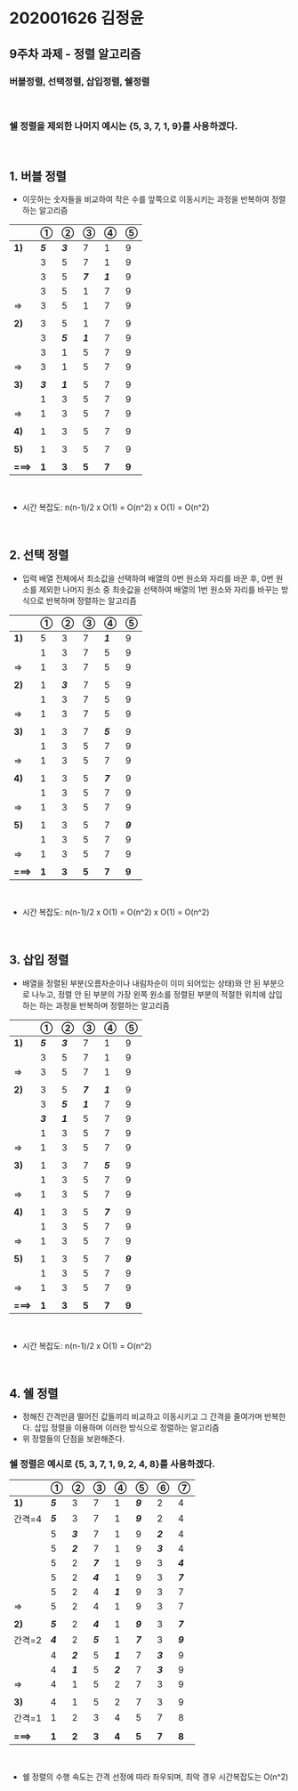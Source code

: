 # 202001626 김정윤
## 9주차 과제 - 정렬 알고리즘
### 버블정렬, 선택정렬, 삽입정렬, 쉘정렬
<br>   

### 쉘 정렬을 제외한 나머지  예시는 {5, 3, 7, 1, 9}를 사용하겠다.
<br>

## 1. 버블 정렬
* 이웃하는 숫자들을 비교하여 작은 수를 앞쪽으로 이동시키는 과정을 반복하여 정렬하는 알고리즘


| |① |②|③|④|⑤|     
|----|----|----|----|----|----|        
|**1)** |   _**5**_   | _**3**_ | 7 | 1 | 9|     
 | | 3 |5|7|1|9 |     
  | | 3 |5|_**7**_|_**1**_|9 |    
   | | 3 |5|1|7|9 |       
 | => | 3 |5|1|7|9 |   
 | | | | | | |
 | **2)**|3 |5|1|7|9 | 
 ||3 | _**5**_  |_**1**_|7|9 |    
  | | 3 |1|5|7|9 |   
   | => | 3 |1|5|7|9 |    
 | | | | | | |     
 | **3)**|  _**3**_ |_**1**_|5|7|9 |  
  | | 1|3|5|7|9 |  
  | => | 1|3|5|7|9 |       
   | | | | | | |         
   |**4)**| 1|3|5|7|9 |        
   | | | | | | |        
  | **5)**| 1|3|5|7|9 |     
  | | | | | | |       
  |**===>**| **1**|**3** | **5**|**7** |**9**|   
 
 <br>  
 
*  시간 복잡도: n(n-1)/2 x O(1) = O(n^2) x O(1) = O(n^2)


<br>   

## 2. 선택 정렬
* 입력 배열 전체에서 최소값을 선택하여 배열의 0번 원소와 자리를 바꾼 후, 0번 원소를 제외한 나머지 원소 중 최솟값을 선택하여 배열의 1번 원소와 자리를 바꾸는 방식으로 반복하며 정렬하는 알고리즘     


| |① |②|③|④|⑤|     
|----|----|----|----|----|----|        
|**1)** | 5 | 3 | 7 | _**1**_ | 9|     
| | 1| 3 | 7 | 5 | 9|    
| => | 1|3|7|5|9 |  
| | | | | | |       
| **2)** | 1|  _**3**_  | 7 | 5 | 9|        
| | 1| 3 | 7 | 5 | 9|     
| => | 1|3|7|5|9 |       
| | | | | | |       
| **3)** | 1| 3 | 7 |_**5**_ | 9|       
| | 1| 3 | 5|7 | 9|       
| => | 1|3|5|7|9 |       
| | | | | | |        
| **4)** | 1| 3 | 5 |_**7**_ | 9|       
| | 1| 3 | 5|7 | 9|       
| => | 1|3|5|7|9 |       
| | | | | | |       
| **5)** |  1| 3 | 5 |7 | _**9**_|       
| | 1| 3 | 5|7 | 9|           
| => | 1|3|5|7|9 |       
| | | | | | |       
|**===>**| **1**|**3** | **5**|**7** |**9**|   

<br>

* 시간 복잡도: n(n-1)/2 x O(1) = O(n^2) x O(1) = O(n^2)


<br>   

## 3. 삽입 정렬
* 배열을 정렬된 부분(오름차순이나 내림차순이 이미 되어있는 상태)와 안 된 부분으로 나누고, 정렬 안 된 부분의 가장 왼쪽 원소를 정렬된 부분의 적절한 위치에 삽입하는 하는 과정을 반복하며 정렬하는 알고리즘      


| |① |②|③|④|⑤|     
|----|----|----|----|----|----|        
|**1)** | _**5**_ | _**3**_ | 7 | 1 | 9|     
| |3|5|7|1 | 9|    
| => | 3|5|7|1|9 |       
| | | | | | |       
| **2)** | 3|5| _**7**_| _**1**_ | 9|           
| |3| _**5**_|_**1**_|7 | 9|     
| |_**3**_| _**1**_|5|7 | 9|     
||1| 3 | 5|7 | 9|       
|=> |1| 3 | 5|7 | 9|
| | | | | | |       
| **3)** | 1| 3 | 7 |_**5**_ | 9|       
 ||1| 3 | 5|7 | 9|     
 |=> |1| 3 | 5|7 | 9|
 | | | | | | |      
| **4)** | 1| 3 | 5 |_**7**_ | 9|       
| | 1| 3 | 5|7 | 9|       
|=> |1| 3 | 5|7 | 9|
| | | | | | |       
| **5)** |  1| 3 | 5 |7 | _**9**_|       
| | 1| 3 | 5|7 | 9|          
|=> |1| 3 | 5|7 | 9|
| | | | | | |       
|**===>**| **1**|**3** | **5**|**7** |**9**|      

 <br>  

* 시간 복잡도:  n(n-1)/2 x O(1) = O(n^2)

<br>   

## 4. 쉘 정렬
* 정해진 간격만큼 떨어진 값들끼리 비교하고 이동시키고 그 간격을 줄여가며 반복한다. 삽입 정렬을 이용하며 이러한 방식으로 정렬하는 알고리즘        
* 위 정렬들의 단점을 보완해준다.     

### 쉘 정렬은 예시로  {5, 3, 7, 1, 9, 2, 4, 8}를 사용하겠다.  

| |① |②|③|④|⑤|⑥|⑦|     
|----|----|----|----|----|----| ----|----|        
|**1)** | _**5**_ |3 | 7 |1 |  _**9**_ | 2|4|  8|  
|간격=4 |  _**5**_ |3 | 7 |1 |  _**9**_ | 2|4|  8|  
| | 5 | _**3**_  | 7 |1 |9 | _**2**_ |4|  8|    
| | 5 | _**2**_  | 7 |1 |9 | _**3**_ |4|  8|    
| | 5 | 2 | _**7**_  |1 |9 | 3|_**4**_ |  8|    
| | 5 | 2 | _**4**_  |1 |9 | 3|_**7**_ |  8|    
| | 5 | 2 | 4  |_**1**_  |9 | 3|7 |  _**8**_ |        
|=> |  5|2|4|1|9|3|7|8|       
| | | | | | | | |      
|**2)** |  _**5**_ |2|_**4**_ |1|_**9**_ |3|_**7**_ |8|       
|간격=2 | _**4**_ |2|_**5**_ |1|_**7**_ |3|_**9**_ |8|    
| |  4 |_**2**_|5 |_**1**_|7|_**3**_|9 |_**8**_|      
| |  4 |_**1**_|5 |_**2**_|7|_**3**_|9 |_**8**_|        
|=> |  4|1|5|2|7|3|9|8|          
| | | | | | | | |      
|**3)** |  4|1|5|2|7|3|9|8|      
|간격=1 | 1|2|3|4|5|7|8|9|       
| | | | | | | | |   
|**===>**| **1**|**2** | **3**|**4** |**5**| **7**| **8**| **9** |    

 <br>  

* 쉘 정렬의 수행 속도는 간격 선정에 따라 좌우되며, 최악 경우 시간복잡도는 O(n^2)


